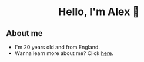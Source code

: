 <div align="center">
    <h1>Hello, I'm Alex 👋</h1>
</div>

## About me
- I'm 20 years old and from England.
- Wanna learn more about me? Click [here](https://solo.to/houlton).

